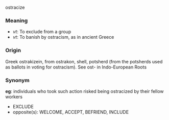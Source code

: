 ostracize
### Meaning
+ _vt_: To exclude from a group
+ _vt_: To banish by ostracism, as in ancient Greece

### Origin

Greek ostrakizein, from ostrakon, shell, potsherd (from the potsherds used as ballots in voting for ostracism). See ost- in Indo-European Roots

### Synonym

__eg__: individuals who took such action risked being ostracized by their fellow workers

+ EXCLUDE
+ opposite(s): WELCOME, ACCEPT, BEFRIEND, INCLUDE


